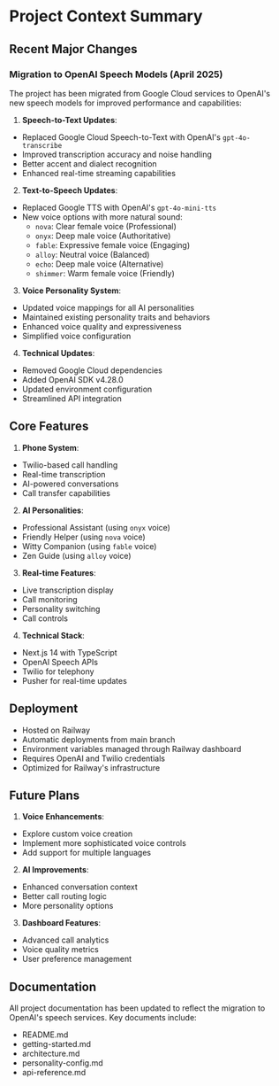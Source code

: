 # Project Context Summary

## Recent Major Changes

### Migration to OpenAI Speech Models (April 2025)

The project has been migrated from Google Cloud services to OpenAI's new speech models for improved performance and capabilities:

1. **Speech-to-Text Updates**:
- Replaced Google Cloud Speech-to-Text with OpenAI's `gpt-4o-transcribe`
- Improved transcription accuracy and noise handling
- Better accent and dialect recognition
- Enhanced real-time streaming capabilities

2. **Text-to-Speech Updates**:
- Replaced Google TTS with OpenAI's `gpt-4o-mini-tts`
- New voice options with more natural sound:
  - `nova`: Clear female voice (Professional)
  - `onyx`: Deep male voice (Authoritative)
  - `fable`: Expressive female voice (Engaging)
  - `alloy`: Neutral voice (Balanced)
  - `echo`: Deep male voice (Alternative)
  - `shimmer`: Warm female voice (Friendly)

3. **Voice Personality System**:
- Updated voice mappings for all AI personalities
- Maintained existing personality traits and behaviors
- Enhanced voice quality and expressiveness
- Simplified voice configuration

4. **Technical Updates**:
- Removed Google Cloud dependencies
- Added OpenAI SDK v4.28.0
- Updated environment configuration
- Streamlined API integration

## Core Features

1. **Phone System**:
- Twilio-based call handling
- Real-time transcription
- AI-powered conversations
- Call transfer capabilities

2. **AI Personalities**:
- Professional Assistant (using `onyx` voice)
- Friendly Helper (using `nova` voice)
- Witty Companion (using `fable` voice)
- Zen Guide (using `alloy` voice)

3. **Real-time Features**:
- Live transcription display
- Call monitoring
- Personality switching
- Call controls

4. **Technical Stack**:
- Next.js 14 with TypeScript
- OpenAI Speech APIs
- Twilio for telephony
- Pusher for real-time updates

## Deployment

- Hosted on Railway
- Automatic deployments from main branch
- Environment variables managed through Railway dashboard
- Requires OpenAI and Twilio credentials
- Optimized for Railway's infrastructure

## Future Plans

1. **Voice Enhancements**:
- Explore custom voice creation
- Implement more sophisticated voice controls
- Add support for multiple languages

2. **AI Improvements**:
- Enhanced conversation context
- Better call routing logic
- More personality options

3. **Dashboard Features**:
- Advanced call analytics
- Voice quality metrics
- User preference management

## Documentation

All project documentation has been updated to reflect the migration to OpenAI's speech services. Key documents include:
- README.md
- getting-started.md
- architecture.md
- personality-config.md
- api-reference.md
